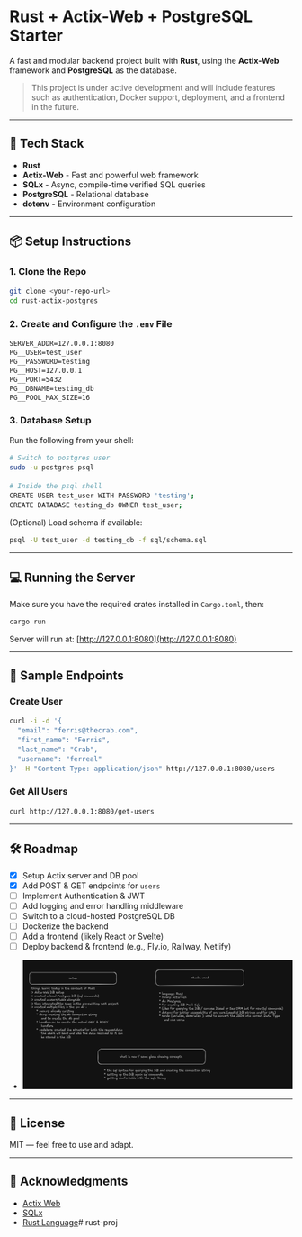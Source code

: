 
# Rust + Actix-Web + PostgreSQL Starter

A fast and modular backend project built with **Rust**, using the **Actix-Web** framework and **PostgreSQL** as the database.

> This project is under active development and will include features such as authentication, Docker support, deployment, and a frontend in the future.

---

## 🚀 Tech Stack

- **Rust**
- **Actix-Web** - Fast and powerful web framework
- **SQLx** - Async, compile-time verified SQL queries
- **PostgreSQL** - Relational database
- **dotenv** - Environment configuration

---

## 📦 Setup Instructions

### 1. Clone the Repo

```bash
git clone <your-repo-url>
cd rust-actix-postgres
```

### 2. Create and Configure the `.env` File

```env
SERVER_ADDR=127.0.0.1:8080
PG__USER=test_user
PG__PASSWORD=testing
PG__HOST=127.0.0.1
PG__PORT=5432
PG__DBNAME=testing_db
PG__POOL_MAX_SIZE=16
```

### 3. Database Setup

Run the following from your shell:

```bash
# Switch to postgres user
sudo -u postgres psql

# Inside the psql shell
CREATE USER test_user WITH PASSWORD 'testing';
CREATE DATABASE testing_db OWNER test_user;
```

(Optional) Load schema if available:

```bash
psql -U test_user -d testing_db -f sql/schema.sql
```

---

## 💻 Running the Server

Make sure you have the required crates installed in `Cargo.toml`, then:

```bash
cargo run
```

Server will run at: [http://127.0.0.1:8080](http://127.0.0.1:8080)

---

## 🧪 Sample Endpoints

### Create User

```bash
curl -i -d '{
  "email": "ferris@thecrab.com",
  "first_name": "Ferris",
  "last_name": "Crab",
  "username": "ferreal"
}' -H "Content-Type: application/json" http://127.0.0.1:8080/users
```

### Get All Users

```bash
curl http://127.0.0.1:8080/get-users
```

---

## 🛠️ Roadmap

- [x] Setup Actix server and DB pool
- [x] Add POST & GET endpoints for `users`
- [ ] Implement Authentication & JWT
- [ ] Add logging and error handling middleware
- [ ] Switch to a cloud-hosted PostgreSQL DB
- [ ] Dockerize the backend
- [ ] Add a frontend (likely React or Svelte)
- [ ] Deploy backend & frontend (e.g., Fly.io, Railway, Netlify)
- ![Progress till now](assets/progress.png)
---

## 📝 License

MIT — feel free to use and adapt.

---

## 🙌 Acknowledgments

- [Actix Web](https://actix.rs/)
- [SQLx](https://docs.rs/sqlx)
- [Rust Language](https://www.rust-lang.org/)# rust-proj